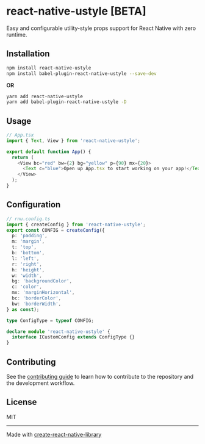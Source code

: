 # react-native-ustyle [BETA]

Easy and configurable utility-style props support for React Native with zero runtime.

## Installation

```sh
npm install react-native-ustyle
npm install babel-plugin-react-native-ustyle --save-dev
```

**OR**

```sh
yarn add react-native-ustyle
yarn add babel-plugin-react-native-ustyle -D
```


## Usage

```js
// App.tsx
import { Text, View } from 'react-native-ustyle';

export default function App() {
  return (
    <View bc="red" bw={2} bg="yellow" p={90} mx={20}>
      <Text c="blue">Open up App.tsx to start working on your app!</Text>
    </View>
  );
}
```

## Configuration

```ts
// rnu.config.ts
import { createConfig } from 'react-native-ustyle';
export const CONFIG = createConfig({
  p: 'padding',
  m: 'margin',
  t: 'top',
  b: 'bottom',
  l: 'left',
  r: 'right',
  h: 'height',
  w: 'width',
  bg: 'backgroundColor',
  c: 'color',
  mx: 'marginHorizontal',
  bc: 'borderColor',
  bw: 'borderWidth',
} as const);

type ConfigType = typeof CONFIG;

declare module 'react-native-ustyle' {
  interface ICustomConfig extends ConfigType {}
}
```

## Contributing

See the [contributing guide](CONTRIBUTING.md) to learn how to contribute to the repository and the development workflow.

## License

MIT

---

Made with [create-react-native-library](https://github.com/callstack/react-native-builder-bob)
